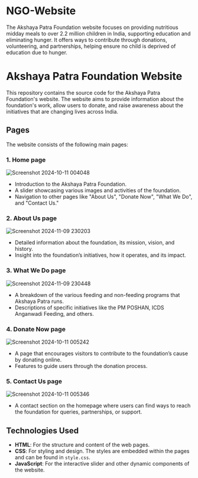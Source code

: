 # NGO-Website
The Akshaya Patra Foundation website focuses on providing nutritious midday meals to over 2.2 million children in India, supporting education and eliminating hunger. It offers ways to contribute through donations, volunteering, and partnerships, helping ensure no child is deprived of education due to hunger.

# Akshaya Patra Foundation Website

This repository contains the source code for the Akshaya Patra Foundation's website. The website aims to provide information about the foundation's work, allow users to donate, and raise awareness about the initiatives that are changing lives across India.

## Pages

The website consists of the following main pages:

### 1. **Home page**

![Screenshot 2024-10-11 004048](https://github.com/user-attachments/assets/43f0bfcd-6209-4ef4-a198-ff0e3c342a85)

   - Introduction to the Akshaya Patra Foundation.
   - A slider showcasing various images and activities of the foundation.
   - Navigation to other pages like "About Us", "Donate Now", "What We Do", and "Contact Us."

### 2. **About Us page**

![Screenshot 2024-11-09 230203](https://github.com/user-attachments/assets/bf3345cf-790a-461e-b353-2b2666608032)

   - Detailed information about the foundation, its mission, vision, and history.
   - Insight into the foundation’s initiatives, how it operates, and its impact.

### 3. **What We Do page**

![Screenshot 2024-11-09 230448](https://github.com/user-attachments/assets/cae9eeb3-15d1-4ea4-b107-02b5b729d730)

   - A breakdown of the various feeding and non-feeding programs that Akshaya Patra runs.
   - Descriptions of specific initiatives like the PM POSHAN, ICDS Anganwadi Feeding, and others.

### 4. **Donate Now page**

![Screenshot 2024-10-11 005242](https://github.com/user-attachments/assets/f2758708-c9a0-4e9b-8ee3-e37885383f42)

   - A page that encourages visitors to contribute to the foundation’s cause by donating online.
   - Features to guide users through the donation process.

### 5. **Contact Us page**

![Screenshot 2024-10-11 005346](https://github.com/user-attachments/assets/2fa34c87-51a3-491b-9780-042a7ae8ff95)

   - A contact section on the homepage where users can find ways to reach the foundation for queries, partnerships, or support.

## Technologies Used

- **HTML**: For the structure and content of the web pages.
- **CSS**: For styling and design. The styles are embedded within the pages and can be found in `style.css`.
- **JavaScript**: For the interactive slider and other dynamic components of the website.

